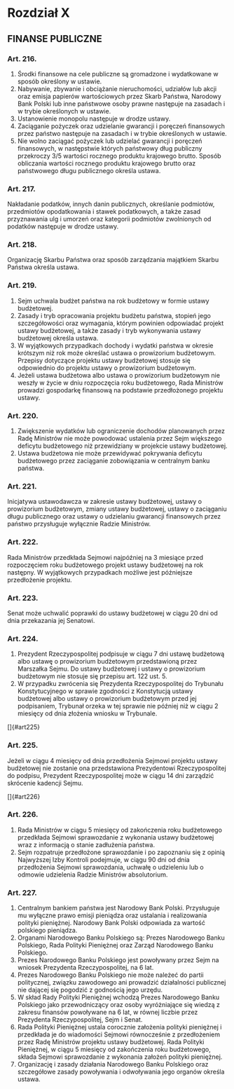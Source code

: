 

# Rozdział X
## FINANSE PUBLICZNE


### Art. 216.

1.  Środki finansowe na cele publiczne są gromadzone i wydatkowane w
    sposób określony w ustawie.
2.  Nabywanie, zbywanie i obciążanie nieruchomości, udziałów lub akcji
    oraz emisja papierów wartościowych przez Skarb Państwa, Narodowy
    Bank Polski lub inne państwowe osoby prawne następuje na zasadach
    i w trybie określonych w ustawie.
3.  Ustanowienie monopolu następuje w drodze ustawy.
4.  Zaciąganie pożyczek oraz udzielanie gwarancji i poręczeń
    finansowych przez państwo następuje na zasadach i w trybie
    określonych w ustawie.
5.  Nie wolno zaciągać pożyczek lub udzielać gwarancji i poręczeń
    finansowych, w następstwie których państwowy dług publiczny
    przekroczy 3/5 wartości rocznego produktu krajowego brutto. Sposób
    obliczania wartości rocznego produktu krajowego brutto oraz
    państwowego długu publicznego określa ustawa.


### Art. 217.

Nakładanie podatków, innych danin publicznych, określanie podmiotów,
przedmiotów opodatkowania i stawek podatkowych, a także zasad
przyznawania ulg i umorzeń oraz kategorii podmiotów zwolnionych od
podatków następuje w drodze ustawy.


### Art. 218.

Organizację Skarbu Państwa oraz sposób zarządzania majątkiem Skarbu
Państwa określa ustawa.


### Art. 219.

1.  Sejm uchwala budżet państwa na rok budżetowy w formie ustawy
    budżetowej.
2.  Zasady i tryb opracowania projektu budżetu państwa, stopień jego
    szczegółowości oraz wymagania, którym powinien odpowiadać projekt
    ustawy budżetowej, a także zasady i tryb wykonywania ustawy
    budżetowej określa ustawa.
3.  W wyjątkowych przypadkach dochody i wydatki państwa w okresie
    krótszym niż rok może określać ustawa o prowizorium budżetowym.
    Przepisy dotyczące projektu ustawy budżetowej stosuje się
    odpowiednio do projektu ustawy o prowizorium budżetowym.
4.  Jeżeli ustawa budżetowa albo ustawa o prowizorium budżetowym nie
    weszły w życie w dniu rozpoczęcia roku budżetowego, Rada Ministrów
    prowadzi gospodarkę finansową na podstawie przedłożonego projektu
    ustawy.


### Art. 220.

1.  Zwiększenie wydatków lub ograniczenie dochodów planowanych przez
    Radę Ministrów nie może powodować ustalenia przez Sejm większego
    deficytu budżetowego niż przewidziany w projekcie ustawy
    budżetowej.
2.  Ustawa budżetowa nie może przewidywać pokrywania deficytu
    budżetowego przez zaciąganie zobowiązania w centralnym banku
    państwa.


### Art. 221.

Inicjatywa ustawodawcza w zakresie ustawy budżetowej, ustawy o
prowizorium budżetowym, zmiany ustawy budżetowej, ustawy o zaciąganiu
długu publicznego oraz ustawy o udzielaniu gwarancji finansowych przez
państwo przysługuje wyłącznie Radzie Ministrów.


### Art. 222.

Rada Ministrów przedkłada Sejmowi najpóźniej na 3 miesiące przed
rozpoczęciem roku budżetowego projekt ustawy budżetowej na rok
następny. W wyjątkowych przypadkach możliwe jest późniejsze
przedłożenie projektu.


### Art. 223.

Senat może uchwalić poprawki do ustawy budżetowej w ciągu 20 dni od
dnia przekazania jej Senatowi.


### Art. 224.

1.  Prezydent Rzeczypospolitej podpisuje w ciągu 7 dni ustawę
    budżetową albo ustawę o prowizorium budżetowym przedstawioną przez
    Marszałka Sejmu. Do ustawy budżetowej i ustawy o prowizorium
    budżetowym nie stosuje się przepisu art. 122 ust. 5.
2.  W przypadku zwrócenia się Prezydenta Rzeczypospolitej do Trybunału
    Konstytucyjnego w sprawie zgodności z Konstytucją ustawy
    budżetowej albo ustawy o prowizorium budżetowym przed jej
    podpisaniem, Trybunał orzeka w tej sprawie nie później niż w ciągu
    2 miesięcy od dnia złożenia wniosku w Trybunale.

[]{#art225}


### Art. 225.

Jeżeli w ciągu 4 miesięcy od dnia przedłożenia Sejmowi projektu ustawy
budżetowej nie zostanie ona przedstawiona Prezydentowi
Rzeczypospolitej do podpisu, Prezydent Rzeczypospolitej może w ciągu
14 dni zarządzić skrócenie kadencji Sejmu.

[]{#art226}


### Art. 226.

1.  Rada Ministrów w ciągu 5 miesięcy od zakończenia roku budżetowego
    przedkłada Sejmowi sprawozdanie z wykonania ustawy budżetowej wraz
    z informacją o stanie zadłużenia państwa.
2.  Sejm rozpatruje przedłożone sprawozdanie i po zapoznaniu się z
    opinią Najwyższej Izby Kontroli podejmuje, w ciągu 90 dni od dnia
    przedłożenia Sejmowi sprawozdania, uchwałę o udzieleniu lub o
    odmowie udzielenia Radzie Ministrów absolutorium.


### Art. 227.

1.  Centralnym bankiem państwa jest Narodowy Bank Polski. Przysługuje
    mu wyłączne prawo emisji pieniądza oraz ustalania i realizowania
    polityki pieniężnej. Narodowy Bank Polski odpowiada za wartość
    polskiego pieniądza.
2.  Organami Narodowego Banku Polskiego są: Prezes Narodowego Banku
    Polskiego, Rada Polityki Pieniężnej oraz Zarząd Narodowego Banku
    Polskiego.
3.  Prezes Narodowego Banku Polskiego jest powoływany przez Sejm na
    wniosek Prezydenta Rzeczypospolitej, na 6 lat.
4.  Prezes Narodowego Banku Polskiego nie może należeć do partii
    politycznej, związku zawodowego ani prowadzić działalności
    publicznej nie dającej się pogodzić z godnością jego urzędu.
5.  W skład Rady Polityki Pieniężnej wchodzą Prezes Narodowego Banku
    Polskiego jako przewodniczący oraz osoby wyróżniające się wiedzą z
    zakresu finansów powoływane na 6 lat, w równej liczbie przez
    Prezydenta Rzeczypospolitej, Sejm i Senat.
6.  Rada Polityki Pieniężnej ustala corocznie założenia polityki
    pieniężnej i przedkłada je do wiadomości Sejmowi równocześnie z
    przedłożeniem przez Radę Ministrów projektu ustawy budżetowej.
    Rada Polityki Pieniężnej, w ciągu 5 miesięcy od zakończenia roku
    budżetowego, składa Sejmowi sprawozdanie z wykonania założeń
    polityki pieniężnej.
7.  Organizację i zasady działania Narodowego Banku Polskiego oraz
    szczegółowe zasady powoływania i odwoływania jego organów określa
    ustawa.
